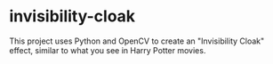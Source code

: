 # invisibility-cloak
This project uses Python and OpenCV to create an "Invisibility Cloak" effect, similar to what you see in Harry Potter movies.
